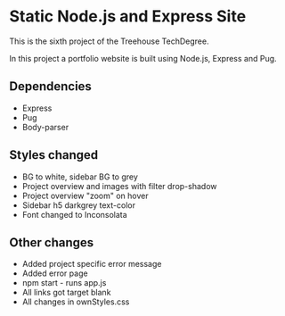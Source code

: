 # Static Node.js and Express Site

This is the sixth project of the Treehouse TechDegree.

In this project a portfolio website is built using Node.js, Express and Pug.

## Dependencies

- Express
- Pug
- Body-parser

## Styles changed

- BG to white, sidebar BG to grey
- Project overview and images with filter drop-shadow
- Project overview "zoom" on hover
- Sidebar h5 darkgrey text-color
- Font changed to Inconsolata

## Other changes

- Added project specific error message
- Added error page
- npm start - runs app.js
- All links got target blank
- All changes in ownStyles.css
